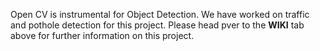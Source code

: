 Open CV is instrumental for Object Detection. We have worked on traffic and pothole detection for this project. Please head pver to the **WIKI** tab above for further information on this project. 
